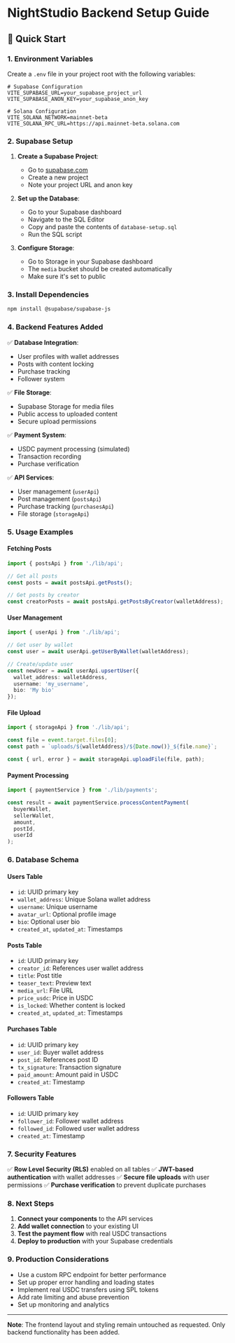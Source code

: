 # NightStudio Backend Setup Guide

## 🚀 Quick Start

### 1. Environment Variables

Create a `.env` file in your project root with the following variables:

```env
# Supabase Configuration
VITE_SUPABASE_URL=your_supabase_project_url
VITE_SUPABASE_ANON_KEY=your_supabase_anon_key

# Solana Configuration
VITE_SOLANA_NETWORK=mainnet-beta
VITE_SOLANA_RPC_URL=https://api.mainnet-beta.solana.com
```

### 2. Supabase Setup

1. **Create a Supabase Project**:
   - Go to [supabase.com](https://supabase.com)
   - Create a new project
   - Note your project URL and anon key

2. **Set up the Database**:
   - Go to your Supabase dashboard
   - Navigate to the SQL Editor
   - Copy and paste the contents of `database-setup.sql`
   - Run the SQL script

3. **Configure Storage**:
   - Go to Storage in your Supabase dashboard
   - The `media` bucket should be created automatically
   - Make sure it's set to public

### 3. Install Dependencies

```bash
npm install @supabase/supabase-js
```

### 4. Backend Features Added

✅ **Database Integration**:
- User profiles with wallet addresses
- Posts with content locking
- Purchase tracking
- Follower system

✅ **File Storage**:
- Supabase Storage for media files
- Public access to uploaded content
- Secure upload permissions

✅ **Payment System**:
- USDC payment processing (simulated)
- Transaction recording
- Purchase verification

✅ **API Services**:
- User management (`userApi`)
- Post management (`postsApi`)
- Purchase tracking (`purchasesApi`)
- File storage (`storageApi`)

### 5. Usage Examples

#### Fetching Posts
```typescript
import { postsApi } from './lib/api';

// Get all posts
const posts = await postsApi.getPosts();

// Get posts by creator
const creatorPosts = await postsApi.getPostsByCreator(walletAddress);
```

#### User Management
```typescript
import { userApi } from './lib/api';

// Get user by wallet
const user = await userApi.getUserByWallet(walletAddress);

// Create/update user
const newUser = await userApi.upsertUser({
  wallet_address: walletAddress,
  username: 'my_username',
  bio: 'My bio'
});
```

#### File Upload
```typescript
import { storageApi } from './lib/api';

const file = event.target.files[0];
const path = `uploads/${walletAddress}/${Date.now()}_${file.name}`;

const { url, error } = await storageApi.uploadFile(file, path);
```

#### Payment Processing
```typescript
import { paymentService } from './lib/payments';

const result = await paymentService.processContentPayment(
  buyerWallet,
  sellerWallet,
  amount,
  postId,
  userId
);
```

### 6. Database Schema

#### Users Table
- `id`: UUID primary key
- `wallet_address`: Unique Solana wallet address
- `username`: Unique username
- `avatar_url`: Optional profile image
- `bio`: Optional user bio
- `created_at`, `updated_at`: Timestamps

#### Posts Table
- `id`: UUID primary key
- `creator_id`: References user wallet address
- `title`: Post title
- `teaser_text`: Preview text
- `media_url`: File URL
- `price_usdc`: Price in USDC
- `is_locked`: Whether content is locked
- `created_at`, `updated_at`: Timestamps

#### Purchases Table
- `id`: UUID primary key
- `user_id`: Buyer wallet address
- `post_id`: References post ID
- `tx_signature`: Transaction signature
- `paid_amount`: Amount paid in USDC
- `created_at`: Timestamp

#### Followers Table
- `id`: UUID primary key
- `follower_id`: Follower wallet address
- `followed_id`: Followed user wallet address
- `created_at`: Timestamp

### 7. Security Features

✅ **Row Level Security (RLS)** enabled on all tables
✅ **JWT-based authentication** with wallet addresses
✅ **Secure file uploads** with user permissions
✅ **Purchase verification** to prevent duplicate purchases

### 8. Next Steps

1. **Connect your components** to the API services
2. **Add wallet connection** to your existing UI
3. **Test the payment flow** with real USDC transactions
4. **Deploy to production** with your Supabase credentials

### 9. Production Considerations

- Use a custom RPC endpoint for better performance
- Set up proper error handling and loading states
- Implement real USDC transfers using SPL tokens
- Add rate limiting and abuse prevention
- Set up monitoring and analytics

---

**Note**: The frontend layout and styling remain untouched as requested. Only backend functionality has been added. 